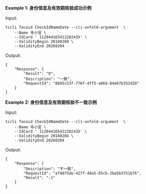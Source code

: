 **Example 1: 身份信息及有效期核验成功示例**



Input: 

```
tccli faceid CheckIdNameDate --cli-unfold-argument  \
    --Name 韦小宝 \
    --IdCard ' 11204416541220243X' \
    --ValidityBegin 20160204 \
    --ValidityEnd 20260204
```

Output: 
```
{
    "Response": {
        "Result": "0",
        "Description": "一致",
        "RequestId": "8695c53f-776f-4ff5-a66d-84e67b352d20"
    }
}
```

**Example 2: 身份信息及有效期核验不一致示例**



Input: 

```
tccli faceid CheckIdNameDate --cli-unfold-argument  \
    --Name 韦小宝 \
    --IdCard ' 11204416541220243X' \
    --ValidityBegin 20160204 \
    --ValidityEnd 20260204
```

Output: 
```
{
    "Response": {
        "Description": "不一致",
        "RequestId": "af4075de-427f-48a5-85cb-2be5b3751b76",
        "Result": "-1"
    }
}
```

